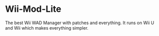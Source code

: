 # Wii-Mod-Lite
The best Wii WAD Manager with patches and everything. It runs on Wii U and Wii which makes everything simpler.
